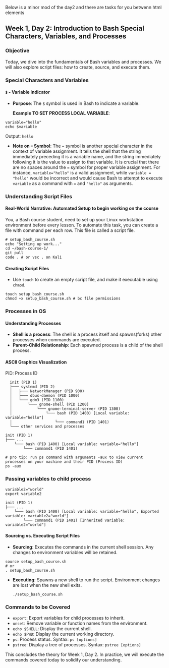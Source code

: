 Below is a minor mod of the day2 and there are tasks for you betwenn <chatGPT> html elements

## Week 1, Day 2: Introduction to Bash Special Characters, Variables, and Processes

### Objective

Today, we dive into the fundamentals of Bash variables and processes. We will
also explore script files: how to create, source, and execute them.

### Special Characters and Variables

#### `$` - Variable Indicator

- **Purpose**: The `$` symbol is used in Bash to indicate a variable.

  **Example TO SET PROCESS LOCAL VARIABLE**:
```shell
variable="hello"
echo $variable
```
  Output: `hello`

- **Note on `=` Symbol**: The `=` symbol is another special character in the context of variable assignment. 
  It tells the shell that the string immediately preceding it is a variable name, and the string immediately 
  following it is the value to assign to that variable. It is crucial that there are no spaces around the `=` symbol 
  for proper variable assignment. For instance, `variable="hello"` is a valid assignment, while `variable = "hello"` 
  would be incorrect and would cause Bash to attempt to execute `variable` as a command with `=` and `"hello"` as arguments.


### Understanding Script Files

#### Real-World Narrative: Automated Setup to begin working on the course

You, a Bash course student, need to set up your Linux workstation environment
before every lesson. To automate this task, you can create a file with command per each row. 
This file is called a script file.

```shell
# setup_bash_course.sh
echo "Setting up work..."
cd ~/bash-course-1/
git pull
code . # or vsc . on Kali
```

#### Creating Script Files

- Use `touch` to create an empty script file, and make it executable using `chmod`.

```shell
touch setup_bash_course.sh
chmod +x setup_bash_course.sh # bc file permissions
```

### Processes in OS

#### Understanding Processes

- **Shell is a process**: The shell is a process itself and spawns(forks) other processes when commands are executed.
- **Parent-Child Relationship**: Each spawned process is a child of the shell process.

#### ASCII Graphics Visualization

PID: Process ID

```
  init (PID 1)
  ├─── systemd (PID 2)
  │   ├─── NetworkManager (PID 900)
  │   ├─── dbus-daemon (PID 1000)
  │   └─── gdm3 (PID 1100)
  │       └─── gnome-shell (PID 1200)
  │           └─── gnome-terminal-server (PID 1300)
  │               └─── bash (PID 1400) [Local variable: variable="hello"]
  │                   └─── command1 (PID 1401)
  └─── other services and processes
```

```
init (PID 1)
├─── ...
    └─── bash (PID 1400) [Local variable: variable="hello"]
        └─── command1 (PID 1401)
```

```shell
# pro tip: run ps command with arguments -aux to view current processes on your machine and their PID (Process ID)
ps -aux
```

### Passing variables to child process

```shell
variable2="world"
export variable2
```

```
init (PID 1)
├─── ...
    └─── bash (PID 1400) [Local variable: variable="hello", Exported variable: variable2="world"]
        └─── command1 (PID 1401) [Inherited variable: variable2="world"]
```

#### Sourcing vs. Executing Script Files

- **Sourcing**: Executes the commands in the current shell session. Any changes
  to environment variables will be retained.

```shell
source setup_bash_course.sh
# or
. setup_bash_course.sh
```

- **Executing**: Spawns a new shell to run the script. Environment changes are
  lost when the new shell exits.

  `./setup_bash_course.sh`

### Commands to be Covered

- `export`: Export variables for child processes to inherit.
- `unset`: Remove variable or function names from the environment.
- `echo $SHELL`: Display the current shell.
- `echo $PWD`: Display the current working directory.
- `ps`: Process status. Syntax: `ps [options]`
- `pstree`: Display a tree of processes. Syntax: `pstree [options]`

This concludes the theory for Week 1, Day 2. In practice, we will execute the
commands covered today to solidify our understanding.
